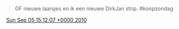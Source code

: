 > GF nieuwe laarsjes en ik een nieuwe DirkJan strip\. \#koopzondag

<img src="../../media/tweet.ico" width="12" /> [Sun Sep 05 15:12:07 +0000 2010](https://twitter.com/DromerDenker/status/23065808906)